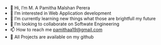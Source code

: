 - 👋 Hi, I’m M. A Pamitha Malshan Perera
- 👀 I’m interested in Web Application development
- 🌱 I’m currently learning new things what those are brightfull my future
- 💞️ I’m looking to collaborate on Softwate Engineering
- 📫 How to reach me pamithaa19@gmail.com
- 💪 All Projects are available on my github

<!---
IT20127800/IT20127800 is a ✨ special ✨ repository because its `README.md` (this file) appears on your GitHub profile.
You can click the Preview link to take a look at your changes.
--->
